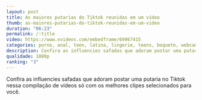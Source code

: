 ```yaml
---
layout: post
title: As maiores putarias do Tiktok reunidas em um vídeo
thumb: as-maiores-putarias-do-tiktok-reunidas-em-um-video
duration: "06:23"
permalink: /:title
video: https://www.xvideos.com/embedframe/69967415
categories: porno, anal, teen, latina, lingerie, teens, boquete, webcam, bunda, amador, lesbicas, novinha, asmr, atriz-porno, influencer
description: Confira as influencies safadas que adoram postar uma putaria no Tiktok nessa compilação de vídeos só com os melhores clipes selecionados para você.
qualidade: 1080p
ranking: "3"
---
```

Confira as influencies safadas que adoram postar uma putaria no Tiktok nessa compilação de vídeos só com os melhores clipes selecionados para você.
